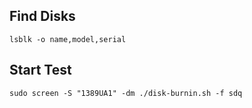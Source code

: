## Find Disks
```
lsblk -o name,model,serial
```

## Start Test
```
sudo screen -S "1389UA1" -dm ./disk-burnin.sh -f sdq
```
